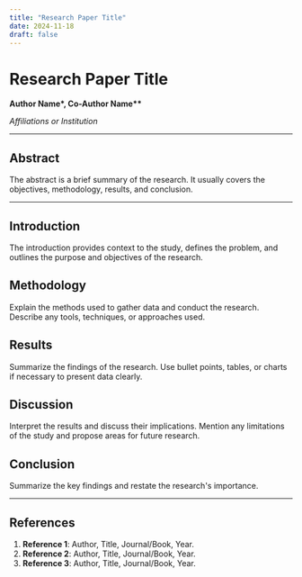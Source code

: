 ```yaml
---
title: "Research Paper Title"
date: 2024-11-18
draft: false
---
```


# Research Paper Title

**Author Name\*, Co-Author Name\*\***

*Affiliations or Institution*

---

## Abstract
The abstract is a brief summary of the research. It usually covers the objectives, methodology, results, and conclusion.

---

## Introduction
The introduction provides context to the study, defines the problem, and outlines the purpose and objectives of the research.

## Methodology
Explain the methods used to gather data and conduct the research. Describe any tools, techniques, or approaches used.

## Results
Summarize the findings of the research. Use bullet points, tables, or charts if necessary to present data clearly.

## Discussion
Interpret the results and discuss their implications. Mention any limitations of the study and propose areas for future research.

## Conclusion
Summarize the key findings and restate the research's importance.

---

## References
1. **Reference 1**: Author, Title, Journal/Book, Year.
2. **Reference 2**: Author, Title, Journal/Book, Year.
3. **Reference 3**: Author, Title, Journal/Book, Year.
